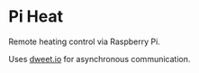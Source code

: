 Pi Heat
=======

Remote heating control via Raspberry Pi.

Uses [dweet.io](http://dweet.io/) for asynchronous communication.
